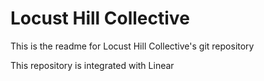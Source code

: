 # Locust Hill Collective 
This is the readme for Locust Hill Collective's git repository 

This repository is integrated with Linear

